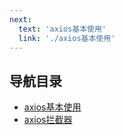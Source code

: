 ```yaml
---
next:
  text: 'axios基本使用'
  link: './axios基本使用'
---
```


## 导航目录
- [axios基本使用](./axios基本使用)
- [axios拦截器](./axios拦截器)
